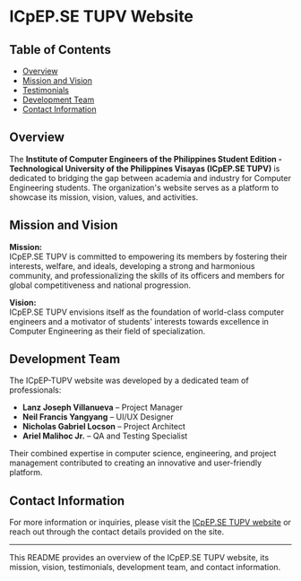# ICpEP.SE TUPV Website

## Table of Contents
- [Overview](#overview)
- [Mission and Vision](#mission-and-vision)
- [Testimonials](#testimonials)
- [Development Team](#development-team)
- [Contact Information](#contact-information)

## Overview
The **Institute of Computer Engineers of the Philippines Student Edition - Technological University of the Philippines Visayas (ICpEP.SE TUPV)** is dedicated to bridging the gap between academia and industry for Computer Engineering students. The organization's website serves as a platform to showcase its mission, vision, values, and activities.

## Mission and Vision

**Mission:**  
ICpEP.SE TUPV is committed to empowering its members by fostering their interests, welfare, and ideals, developing a strong and harmonious community, and professionalizing the skills of its officers and members for global competitiveness and national progression.

**Vision:**  
ICpEP.SE TUPV envisions itself as the foundation of world-class computer engineers and a motivator of students' interests towards excellence in Computer Engineering as their field of specialization.

## Development Team
The ICpEP-TUPV website was developed by a dedicated team of professionals:

- **Lanz Joseph Villanueva** – Project Manager
- **Neil Francis Yangyang** – UI/UX Designer
- **Nicholas Gabriel Locson** – Project Architect
- **Ariel Malihoc Jr.** – QA and Testing Specialist

Their combined expertise in computer science, engineering, and project management contributed to creating an innovative and user-friendly platform.

## Contact Information
For more information or inquiries, please visit the [ICpEP.SE TUPV website](https://icpep-se-tupv.pages.dev/) or reach out through the contact details provided on the site.

---
This README provides an overview of the ICpEP.SE TUPV website, its mission, vision, testimonials, development team, and contact information.
